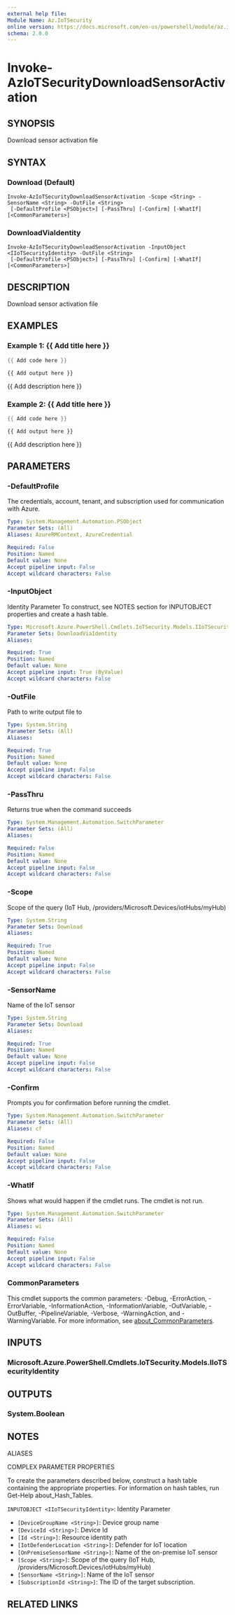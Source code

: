 ```yaml
---
external help file:
Module Name: Az.IoTSecurity
online version: https://docs.microsoft.com/en-us/powershell/module/az.iotsecurity/invoke-aziotsecuritydownloadsensoractivation
schema: 2.0.0
---
```


# Invoke-AzIoTSecurityDownloadSensorActivation

## SYNOPSIS
Download sensor activation file

## SYNTAX

### Download (Default)
```
Invoke-AzIoTSecurityDownloadSensorActivation -Scope <String> -SensorName <String> -OutFile <String>
 [-DefaultProfile <PSObject>] [-PassThru] [-Confirm] [-WhatIf] [<CommonParameters>]
```

### DownloadViaIdentity
```
Invoke-AzIoTSecurityDownloadSensorActivation -InputObject <IIoTSecurityIdentity> -OutFile <String>
 [-DefaultProfile <PSObject>] [-PassThru] [-Confirm] [-WhatIf] [<CommonParameters>]
```

## DESCRIPTION
Download sensor activation file

## EXAMPLES

### Example 1: {{ Add title here }}
```powershell
{{ Add code here }}
```

```output
{{ Add output here }}
```

{{ Add description here }}

### Example 2: {{ Add title here }}
```powershell
{{ Add code here }}
```

```output
{{ Add output here }}
```

{{ Add description here }}

## PARAMETERS

### -DefaultProfile
The credentials, account, tenant, and subscription used for communication with Azure.

```yaml
Type: System.Management.Automation.PSObject
Parameter Sets: (All)
Aliases: AzureRMContext, AzureCredential

Required: False
Position: Named
Default value: None
Accept pipeline input: False
Accept wildcard characters: False
```

### -InputObject
Identity Parameter
To construct, see NOTES section for INPUTOBJECT properties and create a hash table.

```yaml
Type: Microsoft.Azure.PowerShell.Cmdlets.IoTSecurity.Models.IIoTSecurityIdentity
Parameter Sets: DownloadViaIdentity
Aliases:

Required: True
Position: Named
Default value: None
Accept pipeline input: True (ByValue)
Accept wildcard characters: False
```

### -OutFile
Path to write output file to

```yaml
Type: System.String
Parameter Sets: (All)
Aliases:

Required: True
Position: Named
Default value: None
Accept pipeline input: False
Accept wildcard characters: False
```

### -PassThru
Returns true when the command succeeds

```yaml
Type: System.Management.Automation.SwitchParameter
Parameter Sets: (All)
Aliases:

Required: False
Position: Named
Default value: None
Accept pipeline input: False
Accept wildcard characters: False
```

### -Scope
Scope of the query (IoT Hub, /providers/Microsoft.Devices/iotHubs/myHub)

```yaml
Type: System.String
Parameter Sets: Download
Aliases:

Required: True
Position: Named
Default value: None
Accept pipeline input: False
Accept wildcard characters: False
```

### -SensorName
Name of the IoT sensor

```yaml
Type: System.String
Parameter Sets: Download
Aliases:

Required: True
Position: Named
Default value: None
Accept pipeline input: False
Accept wildcard characters: False
```

### -Confirm
Prompts you for confirmation before running the cmdlet.

```yaml
Type: System.Management.Automation.SwitchParameter
Parameter Sets: (All)
Aliases: cf

Required: False
Position: Named
Default value: None
Accept pipeline input: False
Accept wildcard characters: False
```

### -WhatIf
Shows what would happen if the cmdlet runs.
The cmdlet is not run.

```yaml
Type: System.Management.Automation.SwitchParameter
Parameter Sets: (All)
Aliases: wi

Required: False
Position: Named
Default value: None
Accept pipeline input: False
Accept wildcard characters: False
```

### CommonParameters
This cmdlet supports the common parameters: -Debug, -ErrorAction, -ErrorVariable, -InformationAction, -InformationVariable, -OutVariable, -OutBuffer, -PipelineVariable, -Verbose, -WarningAction, and -WarningVariable. For more information, see [about_CommonParameters](http://go.microsoft.com/fwlink/?LinkID=113216).

## INPUTS

### Microsoft.Azure.PowerShell.Cmdlets.IoTSecurity.Models.IIoTSecurityIdentity

## OUTPUTS

### System.Boolean

## NOTES

ALIASES

COMPLEX PARAMETER PROPERTIES

To create the parameters described below, construct a hash table containing the appropriate properties. For information on hash tables, run Get-Help about_Hash_Tables.


`INPUTOBJECT <IIoTSecurityIdentity>`: Identity Parameter
  - `[DeviceGroupName <String>]`: Device group name
  - `[DeviceId <String>]`: Device Id
  - `[Id <String>]`: Resource identity path
  - `[IotDefenderLocation <String>]`: Defender for IoT location
  - `[OnPremiseSensorName <String>]`: Name of the on-premise IoT sensor
  - `[Scope <String>]`: Scope of the query (IoT Hub, /providers/Microsoft.Devices/iotHubs/myHub)
  - `[SensorName <String>]`: Name of the IoT sensor
  - `[SubscriptionId <String>]`: The ID of the target subscription.

## RELATED LINKS

